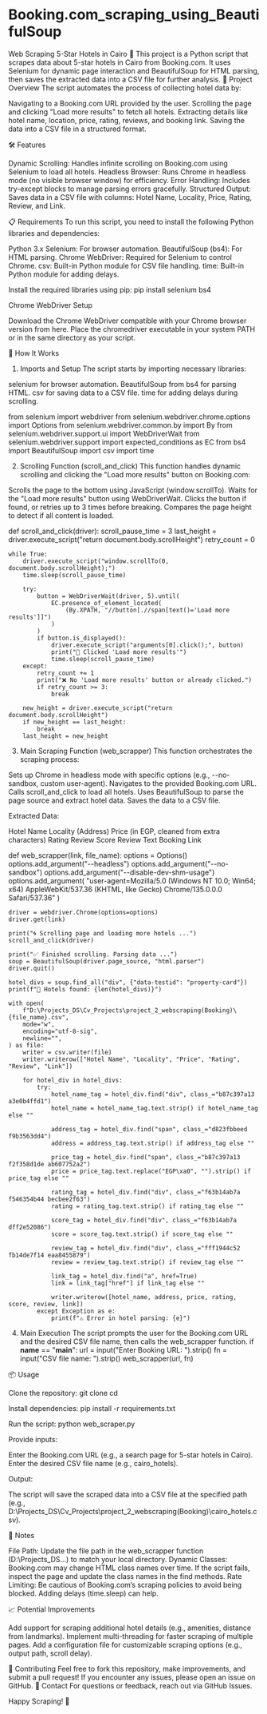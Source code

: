 # Booking.com_scraping_using_BeautifulSoup
Web Scraping 5-Star Hotels in Cairo 🏨
This project is a Python script that scrapes data about 5-star hotels in Cairo from Booking.com. It uses Selenium for dynamic page interaction and BeautifulSoup for HTML parsing, then saves the extracted data into a CSV file for further analysis.
📜 Project Overview
The script automates the process of collecting hotel data by:

Navigating to a Booking.com URL provided by the user.
Scrolling the page and clicking "Load more results" to fetch all hotels.
Extracting details like hotel name, location, price, rating, reviews, and booking link.
Saving the data into a CSV file in a structured format.

🛠️ Features

Dynamic Scrolling: Handles infinite scrolling on Booking.com using Selenium to load all hotels.
Headless Browser: Runs Chrome in headless mode (no visible browser window) for efficiency.
Error Handling: Includes try-except blocks to manage parsing errors gracefully.
Structured Output: Saves data in a CSV file with columns: Hotel Name, Locality, Price, Rating, Review, and Link.

📋 Requirements
To run this script, you need to install the following Python libraries and dependencies:

Python 3.x
Selenium: For browser automation.
BeautifulSoup (bs4): For HTML parsing.
Chrome WebDriver: Required for Selenium to control Chrome.
csv: Built-in Python module for CSV file handling.
time: Built-in Python module for adding delays.

Install the required libraries using pip:
pip install selenium bs4

Chrome WebDriver Setup

Download the Chrome WebDriver compatible with your Chrome browser version from here.
Place the chromedriver executable in your system PATH or in the same directory as your script.

🚀 How It Works
1. Imports and Setup
The script starts by importing necessary libraries:

selenium for browser automation.
BeautifulSoup from bs4 for parsing HTML.
csv for saving data to a CSV file.
time for adding delays during scrolling.

from selenium import webdriver
from selenium.webdriver.chrome.options import Options
from selenium.webdriver.common.by import By
from selenium.webdriver.support.ui import WebDriverWait
from selenium.webdriver.support import expected_conditions as EC
from bs4 import BeautifulSoup
import csv
import time

2. Scrolling Function (scroll_and_click)
This function handles dynamic scrolling and clicking the "Load more results" button on Booking.com:

Scrolls the page to the bottom using JavaScript (window.scrollTo).
Waits for the "Load more results" button using WebDriverWait.
Clicks the button if found, or retries up to 3 times before breaking.
Compares the page height to detect if all content is loaded.

def scroll_and_click(driver):
    scroll_pause_time = 3
    last_height = driver.execute_script("return document.body.scrollHeight")
    retry_count = 0

    while True:
        driver.execute_script("window.scrollTo(0, document.body.scrollHeight);")
        time.sleep(scroll_pause_time)

        try:
            button = WebDriverWait(driver, 5).until(
                EC.presence_of_element_located(
                    (By.XPATH, "//button[.//span[text()='Load more results']]")
                )
            )
            if button.is_displayed():
                driver.execute_script("arguments[0].click();", button)
                print("🔘 Clicked 'Load more results'")
                time.sleep(scroll_pause_time)
        except:
            retry_count += 1
            print("❌ No 'Load more results' button or already clicked.")
            if retry_count >= 3:
                break

        new_height = driver.execute_script("return document.body.scrollHeight")
        if new_height == last_height:
            break
        last_height = new_height

3. Main Scraping Function (web_scrapper)
This function orchestrates the scraping process:

Sets up Chrome in headless mode with specific options (e.g., --no-sandbox, custom user-agent).
Navigates to the provided Booking.com URL.
Calls scroll_and_click to load all hotels.
Uses BeautifulSoup to parse the page source and extract hotel data.
Saves the data to a CSV file.

Extracted Data:

Hotel Name
Locality (Address)
Price (in EGP, cleaned from extra characters)
Rating
Review Score
Review Text
Booking Link

def web_scrapper(link, file_name):
    options = Options()
    options.add_argument("--headless")
    options.add_argument("--no-sandbox")
    options.add_argument("--disable-dev-shm-usage")
    options.add_argument(
        "user-agent=Mozilla/5.0 (Windows NT 10.0; Win64; x64) AppleWebKit/537.36 (KHTML, like Gecko) Chrome/135.0.0.0 Safari/537.36"
    )

    driver = webdriver.Chrome(options=options)
    driver.get(link)

    print("🌀 Scrolling page and loading more hotels ...")
    scroll_and_click(driver)

    print("✅ Finished scrolling. Parsing data ...")
    soup = BeautifulSoup(driver.page_source, "html.parser")
    driver.quit()

    hotel_divs = soup.find_all("div", {"data-testid": "property-card"})
    print(f"🏨 Hotels found: {len(hotel_divs)}")

    with open(
        f"D:\Projects_DS\Cv_Projects\project_2_webscraping(Booking)\{file_name}.csv",
        mode="w",
        encoding="utf-8-sig",
        newline="",
    ) as file:
        writer = csv.writer(file)
        writer.writerow(["Hotel Name", "Locality", "Price", "Rating", "Review", "Link"])

        for hotel_div in hotel_divs:
            try:
                hotel_name_tag = hotel_div.find("div", class_="b87c397a13 a3e0b4ffd1")
                hotel_name = hotel_name_tag.text.strip() if hotel_name_tag else ""

                address_tag = hotel_div.find("span", class_="d823fbbeed f9b3563dd4")
                address = address_tag.text.strip() if address_tag else ""

                price_tag = hotel_div.find("span", class_="b87c397a13 f2f358d1de ab607752a2")
                price = price_tag.text.replace("EGP\xa0", "").strip() if price_tag else ""

                rating_tag = hotel_div.find("div", class_="f63b14ab7a f546354b44 becbee2f63")
                rating = rating_tag.text.strip() if rating_tag else ""

                score_tag = hotel_div.find("div", class_="f63b14ab7a dff2e52086")
                score = score_tag.text.strip() if score_tag else ""

                review_tag = hotel_div.find("div", class_="fff1944c52 fb14de7f14 eaa8455879")
                review = review_tag.text.strip() if review_tag else ""

                link_tag = hotel_div.find("a", href=True)
                link = link_tag["href"] if link_tag else ""

                writer.writerow([hotel_name, address, price, rating, score, review, link])
            except Exception as e:
                print(f"⚠️ Error in hotel parsing: {e}")

4. Main Execution
The script prompts the user for the Booking.com URL and the desired CSV file name, then calls the web_scrapper function.
if __name__ == "__main__":
    url = input("Enter Booking URL: ").strip()
    fn = input("CSV file name: ").strip()
    web_scrapper(url, fn)

📦 Usage

Clone the repository:
git clone <repository-url>
cd <repository-name>


Install dependencies:
pip install -r requirements.txt


Run the script:
python web_scraper.py


Provide inputs:

Enter the Booking.com URL (e.g., a search page for 5-star hotels in Cairo).
Enter the desired CSV file name (e.g., cairo_hotels).


Output:

The script will save the scraped data into a CSV file at the specified path (e.g., D:\Projects_DS\Cv_Projects\project_2_webscraping(Booking)\cairo_hotels.csv).



📝 Notes

File Path: Update the file path in the web_scrapper function (D:\Projects_DS\...) to match your local directory.
Dynamic Classes: Booking.com may change HTML class names over time. If the script fails, inspect the page and update the class names in the find methods.
Rate Limiting: Be cautious of Booking.com’s scraping policies to avoid being blocked. Adding delays (time.sleep) can help.

📈 Potential Improvements

Add support for scraping additional hotel details (e.g., amenities, distance from landmarks).
Implement multi-threading for faster scraping of multiple pages.
Add a configuration file for customizable scraping options (e.g., output path, scroll delay).

🤝 Contributing
Feel free to fork this repository, make improvements, and submit a pull request! If you encounter any issues, please open an issue on GitHub.
📧 Contact
For questions or feedback, reach out via GitHub Issues.

Happy Scraping! 🚀
